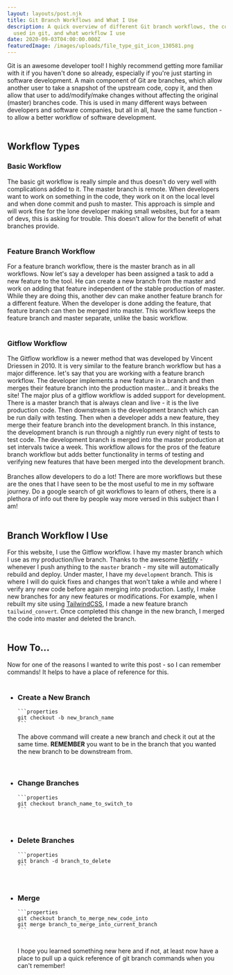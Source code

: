 ```yaml
---
layout: layouts/post.njk
title: Git Branch Workflows and What I Use
description: A quick overview of different Git branch workflows, the commands
  used in git, and what workflow I use
date: 2020-09-03T04:00:00.000Z
featuredImage: /images/uploads/file_type_git_icon_130581.png
---
```


Git is an awesome developer tool! I highly recommend getting more familiar with it if you haven't done so already, especially if you're just starting in software development. A main component of Git are branches, which allow another user to take a snapshot of the upstream code, copy it, and then allow that user to add/modify/make changes without affecting the original (master) branches code. This is used in many different ways between developers and software companies, but all in all, have the same function - to allow a better workflow of software development.<br />
<br />

## Workflow Types

### Basic Workflow

The basic git workflow is really simple and thus doesn't do very well with complications added to it. The master branch is remote. When developers want to work on something in the code, they work on it on the local level and when done commit and push to master. This approach is simple and will work fine for the lone developer making small websites, but for a team of devs, this is asking for trouble. This doesn't allow for the benefit of what branches provide.<br />
<br />

### Feature Branch Workflow

For a feature branch workflow, there is the master branch as in all workflows. Now let's say a developer has been assigned a task to add a new feature to the tool. He can create a new branch from the master and work on adding that feature independent of the stable production of master. While they are doing this, another dev can make another feature branch for a different feature. When the developer is done adding the feature, that feature branch can then be merged into master. This workflow keeps the feature branch and master separate, unlike the basic workflow.<br />
<br />

### Gitflow Workflow

The Gitflow workflow is a newer method that was developed by Vincent Driessen in 2010. It is very similar to the feature branch workflow but has a major difference. let's say that you are working with a feature branch workflow. The developer implements a new feature in a branch and then merges their feature branch into the production master... and it breaks the site! The major plus of a gitflow workflow is added support for development. There is a master branch that is always clean and live - it is the live production code. Then downstream is the development branch which can be run daily with testing. Then when a developer adds a new feature, they merge their feature branch into the development branch. In this instance, the development branch is run through a nightly run every night of tests to test code. The development branch is merged into the master production at set intervals twice a week. This workflow allows for the pros of the feature branch workflow but adds better functionality in terms of testing and verifying new features that have been merged into the development branch.<br />
<br />
Branches allow developers to do a lot! There are more workflows but these are the ones that I have seen to be the most useful to me in my software journey. Do a google search of git workflows to learn of others, there is a plethora of info out there by people way more versed in this subject than I am!<br />
<br />

## Branch Workflow I Use

For this website, I use the Gitflow workflow. I have my master branch which I use as my production/live branch. Thanks to the awesome [Netlify](https://www.netlify.com/) - whenever I push anything to the `master` branch - my site will automatically rebuild and deploy. Under master, I have my `development` branch. This is where I will do quick fixes and changes that won't take a while and where I verify any new code before again merging into production. Lastly, I make new branches for any new features or modifications. For example, when I rebuilt my site using [TailwindCSS](https://tailwindcss.com/), I made a new feature branch `tailwind_convert`. Once completed this change in the new branch, I merged the code into master and deleted the branch. <br />
<br />

## How To...

Now for one of the reasons I wanted to write this post - so I can remember commands! It helps to have a place of reference for this.<br />
<br />

- ### Create a New Branch

      ```properties
      git checkout -b new_branch_name
      ```

  The above command will create a new branch and check it out at the same time. **REMEMBER** you want to be in the branch that you wanted the new branch to be downstream from. <br />

  <br />

- ### Change Branches

      ```properties
      git checkout branch_name_to_switch_to
      ```

  <br />

- ### Delete Branches

      ```properties
      git branch -d branch_to_delete
      ```

  <br />

- ### Merge

      ```properties
      git checkout branch_to_merge_new_code_into
      git merge branch_to_merge_into_current_branch
      ```

  <br /> 
  I hope you learned something new here and if not, at least now have a place to pull up a quick reference of git branch commands when you can't remember!
